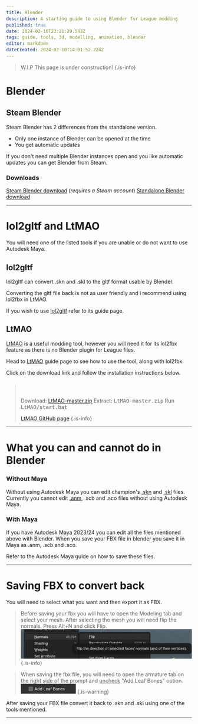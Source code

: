 ```yaml
---
title: Blender
description: A starting guide to using Blender for League modding
published: true
date: 2024-02-10T23:21:29.543Z
tags: guide, tools, 3d, modelling, animation, blender
editor: markdown
dateCreated: 2024-02-10T14:01:52.224Z
---
```


>W.I.P
This page is under construction!
{.is-info}
# Blender
## Steam Blender

Steam Blender has 2 differences from the standalone version.
- Only one instance of Blender can be opened at the time
- You get automatic updates

If you don't need multiple Blender instances open and you like automatic updates you can get Blender from Steam.

### Downloads
<a href="https://store.steampowered.com/app/365670/Blender/">Steam Blender download</a> (*requires a Steam account*)
<a href="https://www.blender.org/download/">Standalone Blender download</a>

---
# lol2gltf and LtMAO
You will need one of the listed tools if you are unable or do not want to use Autodesk Maya.
## lol2gltf
<!--TBD-->
<!--ADD LINKS TO EVERYTHING THAT NEEDS TO BE LINKED-->
lol2gltf can convert .skn and .skl to the gltf format usable by Blender.

Converting the gltf file back is not as user friendly and i recommend using lol2fbx in LtMAO.

If you wish to use <a href="lol2gltf">lol2gltf</a> refer to its guide page.
## LtMAO
<!--CHANGE THE LTMAO LINK IF THE PAGE GETS MADE WITH A DIFFERENT LINK-->
<a href="LtMAO">LtMAO</a> is a useful modding tool, however you will need it for its lol2fbx feature as there is no Blender plugin for League files.

<!--ADD AN IMAGE OF THE INSTALL GUIDE ON LTMAO GITHUB-->
Head to <a href="LtMAO">LtMAO</a> guide page to see how to use the tool, along with lol2fbx.
<!--L-->
Click on the download link and follow the installation instructions below.
> ### <p><span style="color:#ffffff">Installation</span>
> Download: <a href="https://github.com/tarngaina/LtMAO/archive/refs/heads/master.zip">LtMAO-master.zip</a>
> Extract: <kbd>LtMAO-master.zip</kbd>
> Run <kbd>LtMAO/start.bat</kbd>
>
> <a href="https://github.com/tarngaina/LtMAO?tab=readme-ov-file">LtMAO GitHub page</a>
> {.is-info}
---
# What you can and cannot do in Blender
### Without Maya
<!--ADD EXAMPLES OF ALL MENTIONED FILES AS SCREENSHOTS, CROSS OUT ONES YOU CANT DO IN BLENDER-->
Without using Autodesk Maya you can edit champion's <a href="https://wiki.vecslab.com/en/specific-guide/filetypes#skn">.skn</a> and [.skl](https://wiki.vecslab.com/en/specific-guide/filetypes#skl) files.
Currently you cannot edit <a href="https://wiki.vecslab.com/en/specific-guide/filetypes#anm">.anm</a>, .scb and .sco files without using Autodesk Maya.
  <!--ADD LINKS FOR MAYA PAGE TO WORDS AUTODESK MAYA-->
### With Maya
If you have Autodesk Maya 2023/24 you can edit all the files mentioned above with Blender.
When you save your FBX file in blender you save it in Maya as .anm, .scb and .sco.
  
Refer to the Autodesk Maya guide on how to save these files.
  <!--ADD LINKS WHERE NEEDED-->
---

# Saving FBX to convert back
You will need to select what you want and then export it as FBX.
>Before saving your fbx you will have to open the Modeling tab and select your mesh.
>After selecting the mesh you will need flip the normals. Press Alt+N and click Flip.
>![normalsflipp.png](/user-pictures/bud/normalsflipp.png)
>{.is-info}

>When saving the fbx file, you will need to open the armature tab on the right side of the prompt and <ins>uncheck</ins> "Add Leaf Bones" option.
>![leaf-bones.png](/user-pictures/bud/leaf-bones.png)
>{.is-warning}
  
After saving your FBX file convert it back to .skn and .skl using one of the tools mentioned.

  ---

